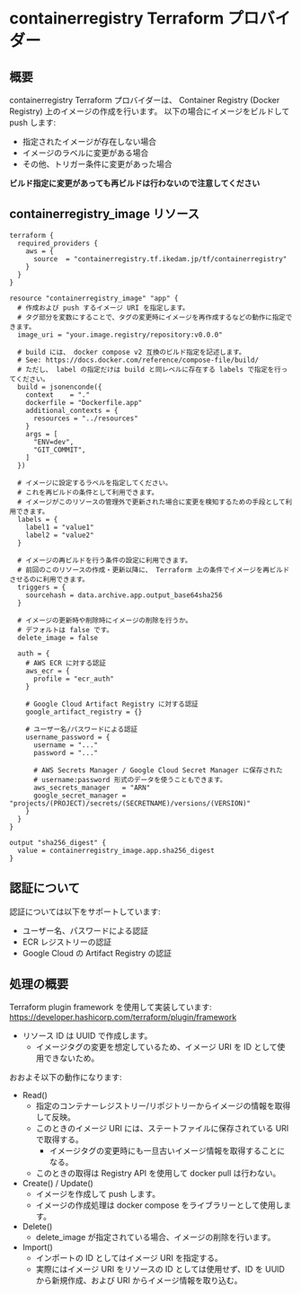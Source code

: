 # containerregistry Terraform プロバイダー

## 概要

containerregistry Terraform プロバイダーは、
Container Registry (Docker Registry) 上のイメージの作成を行います。
以下の場合にイメージをビルドして push します:

* 指定されたイメージが存在しない場合
* イメージのラベルに変更がある場合
* その他、トリガー条件に変更があった場合

**ビルド指定に変更があっても再ビルドは行わないので注意してください**

## containerregistry_image リソース

```hcl
terraform {
  required_providers {
    aws = {
      source  = "containerregistry.tf.ikedam.jp/tf/containerregistry"
    }
  }
}

resource "containerregistry_image" "app" {
  # 作成および push するイメージ URI を指定します。
  # タグ部分を変数にすることで、タグの変更時にイメージを再作成するなどの動作に指定できます。
  image_uri = "your.image.registry/repository:v0.0.0"

  # build には、 docker compose v2 互換のビルド指定を記述します。
  # See: https://docs.docker.com/reference/compose-file/build/
  # ただし、 label の指定だけは build と同レベルに存在する labels で指定を行ってください。
  build = jsonenconde({
    context    = "."
    dockerfile = "Dockerfile.app"
    additional_contexts = {
      resources = "../resources"
    }
    args = [
      "ENV=dev",
      "GIT_COMMIT",
    ]
  })

  # イメージに設定するラベルを指定してください。
  # これを再ビルドの条件として利用できます。
  # イメージがこのリソースの管理外で更新された場合に変更を検知するための手段として利用できます。
  labels = {
    label1 = "value1"
    label2 = "value2"
  }

  # イメージの再ビルドを行う条件の設定に利用できます。
  # 前回のこのリソースの作成・更新以降に、 Terraform 上の条件でイメージを再ビルドさせるのに利用できます。
  triggers = {
    sourcehash = data.archive.app.output_base64sha256
  }

  # イメージの更新時や削除時にイメージの削除を行うか。
  # デフォルトは false です。
  delete_image = false

  auth = {
    # AWS ECR に対する認証
    aws_ecr = {
      profile = "ecr_auth"
    }

    # Google Cloud Artifact Registry に対する認証
    google_artifact_registry = {}

    # ユーザー名/パスワードによる認証
    username_password = {
      username = "..."
      password = "..."

      # AWS Secrets Manager / Google Cloud Secret Manager に保存された
      # username:password 形式のデータを使うこともできます。
      aws_secrets_manager   = "ARN"
      google_secret_manager = "projects/(PROJECT)/secrets/(SECRETNAME)/versions/(VERSION)"
    }
  }
}

output "sha256_digest" {
  value = containerregistry_image.app.sha256_digest
}
```

## 認証について

認証については以下をサポートしています:

* ユーザー名、パスワードによる認証
* ECR レジストリーの認証
* Google Cloud の Artifact Registry の認証

## 処理の概要

Terraform plugin framework を使用して実装しています: https://developer.hashicorp.com/terraform/plugin/framework

* リソース ID は UUID で作成します。
    * イメージタグの変更を想定しているため、イメージ URI を ID として使用できないため。

おおよそ以下の動作になります:

* Read()
    * 指定のコンテナーレジストリー/リポジトリーからイメージの情報を取得して反映。
    * このときのイメージ URI には、ステートファイルに保存されている URI で取得する。
        * イメージタグの変更時にも一旦古いイメージ情報を取得することになる。
    * このときの取得は Registry API を使用して docker pull は行わない。
* Create() / Update()
    * イメージを作成して push します。
    * イメージの作成処理は docker compose をライブラリーとして使用します。
* Delete()
    * delete_image が指定されている場合、イメージの削除を行います。
* Import()
    * インポートの ID としてはイメージ URI を指定する。
    * 実際にはイメージ URI をリソースの ID としては使用せず、ID を UUID から新規作成、および URI からイメージ情報を取り込む。

